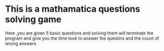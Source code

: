 # This is a mathamatica questions solving game 
Here ,you are given 5 basic questions and solving them will terminate the program and give you the time took to answer the questins and the count of wrong answers      
